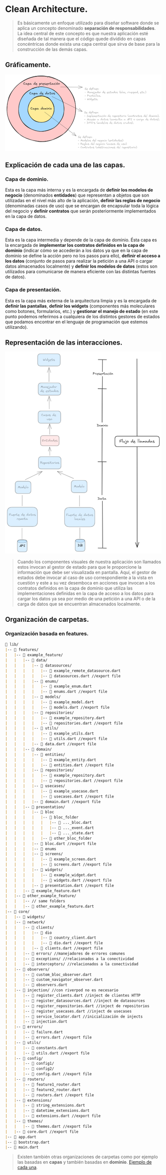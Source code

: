 # Clean Architecture.

> Es básicamente un enfoque utilizado para diseñar software donde se aplica un concepto denominado **separación de responsabilidades**. La idea central de este concepto es que nuestra aplicación esté diseñada de tal manera que el código quede dividido en capas concéntricas donde exista una capa central que sirva de base para la construcción de las demás capas.

## Gráficamente.
![Diagrama de Arquitectura Limpia](diagrama-clean-architecture.png)

## Explicación de cada una de las capas.

### Capa de dominio.
Esta es la capa más interna y es la encargada de **definir los modelos de negocio** (denominados **entidades**) que representan a objetos que son utilizadas en el nivel más alto de la aplicación, **definir las reglas de negocio** (denominadas casos de uso) que se encargan de encapsular toda la lógica del negocio y **definir contratos** que serán posteriormente implementados en la capa de datos.

### Capa de datos.
Esta es la capa intermedia y depende de la capa de dominio. Ésta capa es la encargada de **implementar los contratos definidos en la capa de dominio** (indicar cómo se accederán a los datos ya que en la capa de dominio se define la acción pero no los pasos para ello), **definir el acceso a los datos** (conjunto de pasos para realizar la petición a una API o cargar datos almacenados localmente) y **definir los modelos de datos** (estos son utilizados para comunicarse de manera eficiente con las distintas fuentes de datos). 

### Capa de presentación.
Esta es la capa más externa de la arquitectura limpia y es la encargada de **definir las pantallas**, **definir los widgets** (componentes más moleculares como botones, formularios, etc.) y **gestionar el manejo de estado** (en este punto podemos referirnos a cualquiera de los distintos gestores de estados que podamos encontrar en el lenguaje de programación que estemos utilizando). 

## Representación de las interacciones.
![Flujo de llamadas en arquitectura limpia](flujo-clean-architecture)

> Cuando los componentes visuales de nuestra aplicación son llamados estos invocan al gestor de estado para que le proporcione la información que debe ser visualizada en pantalla. Aquí, el gestor de estados debe invocar al caso de uso correspondiente a la vista en cuestión y este a su vez desemboca en acciones que invocan a los contratos definidos en la capa de dominio que utiliza las implementaciones definidas en la capa de acceso a los datos para cargar los datos ya sea por medio de una petición a una API o de la carga de datos que se encuentran almacenados localmente.

## Organización de carpetas.

### Organización basada en features.
```markdown
📁 lib/
|-- 📁 features/
|   |-- 📁 example_feature/
|   |   |-- 📁 data/
|   |   |   |-- 📁 datasources/
|   |   |   |   |-- 📄 example_remote_datasource.dart
|   |   |   |   |-- 📄 datasources.dart //export file
|   |   |   |-- 📁 enums/
|   |   |   |   |-- 📄 example_enum.dart
|   |   |   |   |-- 📄 enums.dart //export file
|   |   |   |-- 📁 models/
|   |   |   |   |-- 📄 example_model.dart
|   |   |   |   |-- 📄 models.dart //export file
|   |   |   |-- 📁 repositories/
|   |   |   |   |-- 📄 example_repository.dart
|   |   |   |   |-- 📄 repositories.dart //export file
|   |   |   |-- 📁 utils/
|   |   |   |   |-- 📄 example_utils.dart
|   |   |   |   |-- 📄 utils.dart //export file
|   |   |   |-- 📄 data.dart //export file
|   |   |-- 📁 domain/
|   |   |   |-- 📁 entities/
|   |   |   |   |-- 📄 example_entity.dart
|   |   |   |   |-- 📄 entities.dart //export file
|   |   |   |-- 📁 repositories/
|   |   |   |   |-- 📄 example_repository.dart
|   |   |   |   |-- 📄 repositories.dart //export file
|   |   |   |-- 📁 usecases/
|   |   |   |   |-- 📄 example_usecase.dart
|   |   |   |   |-- 📄 usecases.dart //export file
|   |   |   |-- 📄 domain.dart //export file
|   |   |-- 📁 presentation/
|   |   |   |-- 📁 bloc
|   |   |   |   |-- 📁 bloc_folder
|   |   |   |   |   |-- 📄 ..._bloc.dart
|   |   |   |   |   |-- 📄 ..._event.dart
|   |   |   |   |   |-- 📄 ..._state.dart
|   |   |   |   |-- 📁 other_bloc_folder
|   |   |   |-- 📄 bloc.dart //export file
|   |   |   |-- 📁 enums
|   |   |   |-- 📁 screens/
|   |   |   |   |-- 📄 example_screen.dart
|   |   |   |   |-- 📄 screens.dart //export file
|   |   |   |-- 📁 widgets/
|   |   |   |   |-- 📄 example_widget.dart
|   |   |   |   |-- 📄 widgets.dart //export file
|   |   |   |-- 📄 presentation.dart //export file
|   |   |-- 📄 example_feature.dart
|   |-- 📁 other_example_feature/
|   |   |-- // same folders
|   |   |-- 📄 other_example_feature.dart
|-- 📁 core/
|   |-- 📁 widgets/
|   |-- 📁 network/
|   |   |-- 📁 clients/
|   |   |   |-- 📁 dio
|   |   |   |   |-- 📄 country_client.dart
|   |   |   |   |-- 📄 dio.dart //export file 
|   |   |   |-- 📄 clients.dart //export file
|   |   |-- 📁 errors/ //manejadores de errores comunes
|   |   |-- 📁 exceptions/ //relacionados a la conectividad
|   |   |-- 📁 interceptors/ //relacionados a la conectividad
|   |-- 📁 observers/
|   |   |-- 📄 custom_bloc_observer.dart
|   |   |-- 📄 custom_navigator_observer.dart
|   |   |-- 📄 observers.dart
|   |-- 📁 injection/ //con riverpod no es necesario
|   |   |-- 📄 register_clients.dart //inject de clientes HTTP
|   |   |-- 📄 register_datasources.dart //inject de datasources
|   |   |-- 📄 register_repositories.dart //inject de repositorios
|   |   |-- 📄 register_usecases.dart //inject de usecases
|   |   |-- 📄 service_locator.dart //inicialización de injects
|   |   |-- 📄 injection.dart
|   |-- 📁 errors/
|   |   |-- 📄 failure.dart
|   |   |-- 📄 errors.dart //export file
|   |-- 📁 utils/
|   |   |-- 📄 constants.dart
|   |   |-- 📄 utils.dart //export file
|   |-- 📁 config/
|   |   |-- 📁 config1/
|   |   |-- 📁 config2/
|   |   |-- 📄 config.dart //export file
|   |-- 📁 routers/
|   |   |-- 📄 feature1_router.dart
|   |   |-- 📄 feature2_router.dart
|   |   |-- 📄 routers.dart //export file
|   |-- 📁 extensions/
|   |   |-- 📄 string_extensions.dart
|   |   |-- 📄 datetime_extensions.dart
|   |   |-- 📄 extensions.dart //export file
|   |-- 📁 themes/
|   |   |-- 📄 themes.dart //export file
|   |-- 📄 core.dart //export file
|-- 📄 app.dart
|-- 📄 bootstrap.dart
|-- 📄 main.dart
```

> Existen también otras organizaciones de carpetas como por ejemplo las basadas en **capas** y también basadas en **dominio**.
> [Ejemplo de cada una](https://github.com/weincoder/arquitectura_referencia_flutter/tree/main/Clean_arch_2023_examples).

